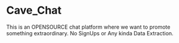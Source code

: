 # Cave_Chat
This is an OPENSOURCE chat platform where we want to promote something extraordinary. No SignUps or Any kinda Data Extraction.
